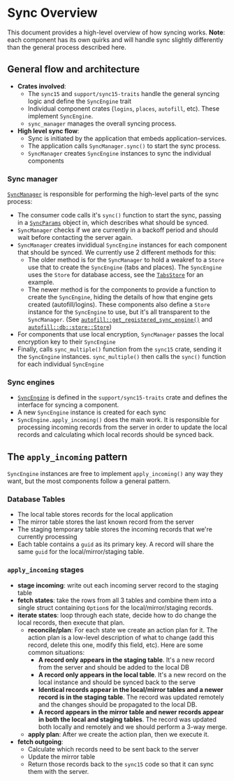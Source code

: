 # Sync Overview

This document provides a high-level overview of how syncing works.  **Note**: each component has its own quirks and will handle sync slightly differently than the general process described here.

## General flow and architecture

- **Crates involved**:
  - The `sync15` and `support/sync15-traits` handle the general syncing logic and define the `SyncEngine` trait
  - Individual component crates (`logins`, `places`, `autofill`, etc).  These implement `SyncEngine`.
  - `sync_manager` manages the overall syncing process.
- **High level sync flow**:
  - Sync is initiated by the application that embeds application-services.
  - The application calls `SyncManager.sync()` to start the sync process.
  - `SyncManager` creates `SyncEngine` instances to sync the individual components

### Sync manager

[`SyncManager`](https://github.com/mozilla/application-services/blob/main/components/sync_manager/src/manager.rs) is responsible for performing the high-level parts of the sync process:
  - The consumer code calls it's `sync()` function to start the sync, passing
    in a [`SyncParams`](https://mozilla.github.io/application-services/rust-docs/sync_manager/msg_types/struct.SyncParams.html) object in, which describes what should be synced.
  - `SyncManager` checks if we are currently in a backoff period and should wait before contacting the server again.
  - `SyncManager` creates invididual `SyncEngine` instances for each component that should be synced.  We currently use 2 different methods for this:
    - The older method is for the `SyncManager` to hold a weakref to a `Store` use that to create the `SyncEngine` (tabs and places).  The `SyncEngine` uses the `Store` for database access, see the [`TabsStore`](https://mozilla.github.io/application-services/rust-docs/tabs/struct.TabsStore.html) for an example.
    - The newer method is for the components to provide a function to create the `SyncEngine`, hiding the details of how that engine gets created (autofill/logins).  These components also define a `Store` instance for the `SyncEngine` to use, but it's all transparent to the `SyncManager`.  (See [`autofill::get_registered_sync_engine()`](https://mozilla.github.io/application-services/rust-docs/autofill/db/store/fn.get_registered_sync_engine.html) and [`autofill::db::store::Store`](https://mozilla.github.io/application-services/rust-docs/autofill/db/store/struct.Store.html))
  - For components that use local encryption, `SyncManager` passes the local encryption key to their `SyncEngine`
  - Finally, calls `sync_multiple()` function from the `sync15` crate, sending it the `SyncEngine` instances.  `sync_multiple()` then calls the `sync()` function for each individual `SyncEngine`

### Sync engines
  - [`SyncEngine`](https://github.com/mozilla/application-services/blob/main/components/support/sync15-traits/src/engine.rs) is defined in the `support/sync15-traits` crate and defines the interface for syncing a component.
  - A new `SyncEngine` instance is created for each sync
  - `SyncEngine.apply_incoming()` does the main work.  It is responsible for processing incoming records from the server in order to update the local records and calculating which local records should be synced back.

## The `apply_incoming` pattern

`SyncEngine` instances are free to implement `apply_incoming()` any way they want, but the most components follow a general pattern.

### Database Tables

   - The local table stores records for the local application
   - The mirror table stores the last known record from the server
   - The staging temporary table stores the incoming records that we're currently processing
   - Each table contains a `guid` as its primary key.  A record will share the same `guid` for the local/mirror/staging table.

### `apply_incoming` stages
  - **stage incoming**: write out each incoming server record to the staging table
  - **fetch states**: take the rows from all 3 tables and combine them into a single struct containing `Option`s for the local/mirror/staging records.
  - **iterate states**: loop through each state, decide how to do change the local records, then execute that plan.
    - **reconcile/plan**: For each state we create an action plan for it.  The action plan is a low-level description of what to change (add this record, delete this one, modify this field, etc).  Here are some common situations:
       - **A record only appears in the staging table**.  It's a new record from the server and should be added to the local DB
       - **A record only appears in the local table**.  It's a new record on the local instance and should be synced back to the serve
       - **Identical records appear in the local/mirror tables and a newer record is in the staging table**.  The record was updated remotely and the changes should be propagated to the local DB.
       - **A record appears in the mirror table and newer records appear in both the local and staging tables**.  The record was updated both locally and remotely and we should perform a 3-way merge.
    - **apply plan**: After we create the action plan, then we execute it.
  - **fetch outgoing**:
     - Calculate which records need to be sent back to the server
     - Update the mirror table
     - Return those records back to the `sync15` code so that it can sync them with the server.
